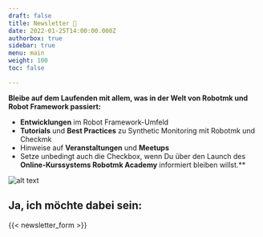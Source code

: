 ```yaml
---
draft: false
title: Newsletter 📨
date: 2022-01-25T14:00:00.000Z
authorbox: true
sidebar: true
menu: main
weight: 100
toc: false

---
```


**Bleibe auf dem Laufenden mit allem, was in der Welt von Robotmk und Robot Framework passiert:**

- **Entwicklungen** im Robot Framework-Umfeld
- **Tutorials** und **Best Practices** zu Synthetic Monitoring mit Robotmk und Checkmk
- Hinweise auf **Veranstaltungen** und **Meetups**
- Setze unbedingt auch die Checkbox, wenn Du über den Launch des **Online-Kurssystems Robotmk Academy** informiert bleiben willst.**


![alt text](/rmka-rec.gif)

## Ja, ich möchte dabei sein: 

{{< newsletter_form >}}